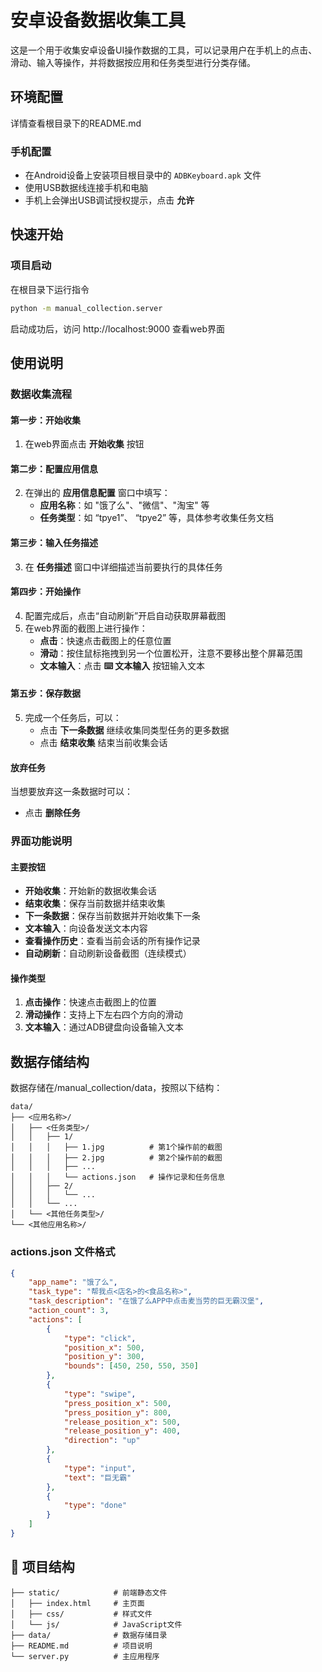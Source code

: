 # 安卓设备数据收集工具

这是一个用于收集安卓设备UI操作数据的工具，可以记录用户在手机上的点击、滑动、输入等操作，并将数据按应用和任务类型进行分类存储。

## 环境配置
详情查看根目录下的README.md

### 手机配置
- 在Android设备上安装项目根目录中的 `ADBKeyboard.apk` 文件
- 使用USB数据线连接手机和电脑
- 手机上会弹出USB调试授权提示，点击 **允许**

## 快速开始

### 项目启动
在根目录下运行指令
```bash
python -m manual_collection.server
```

启动成功后，访问 http://localhost:9000 查看web界面

## 使用说明

### 数据收集流程

#### 第一步：开始收集
1. 在web界面点击 **开始收集** 按钮

#### 第二步：配置应用信息
2. 在弹出的 **应用信息配置** 窗口中填写：
   - **应用名称**：如 "饿了么"、"微信"、"淘宝" 等
   - **任务类型**：如 “tpye1”、 “tpye2” 等，具体参考收集任务文档

#### 第三步：输入任务描述
3. 在 **任务描述** 窗口中详细描述当前要执行的具体任务

#### 第四步：开始操作
4. 配置完成后，点击“自动刷新”开启自动获取屏幕截图
5. 在web界面的截图上进行操作：
   - **点击**：快速点击截图上的任意位置
   - **滑动**：按住鼠标拖拽到另一个位置松开，注意不要移出整个屏幕范围
   - **文本输入**：点击 **⌨️ 文本输入** 按钮输入文本

#### 第五步：保存数据
5. 完成一个任务后，可以：
   - 点击 **下一条数据** 继续收集同类型任务的更多数据
   - 点击 **结束收集** 结束当前收集会话

#### 放弃任务
当想要放弃这一条数据时可以：
   - 点击 **删除任务** 

### 界面功能说明

#### 主要按钮
- **开始收集**：开始新的数据收集会话
- **结束收集**：保存当前数据并结束收集
- **下一条数据**：保存当前数据并开始收集下一条
- **文本输入**：向设备发送文本内容
- **查看操作历史**：查看当前会话的所有操作记录
- **自动刷新**：自动刷新设备截图（连续模式）

#### 操作类型
1. **点击操作**：快速点击截图上的位置
2. **滑动操作**：支持上下左右四个方向的滑动
3. **文本输入**：通过ADB键盘向设备输入文本

## 数据存储结构

数据存储在/manual_collection/data，按照以下结构：
```
data/
├── <应用名称>/
│   ├── <任务类型>/
│   │   ├── 1/
│   │   │   ├── 1.jpg          # 第1个操作前的截图
│   │   │   ├── 2.jpg          # 第2个操作前的截图
│   │   │   ├── ...
│   │   │   └── actions.json   # 操作记录和任务信息
│   │   ├── 2/
│   │   │   └── ...
│   │   └── ...
│   └── <其他任务类型>/
└── <其他应用名称>/
```

### actions.json 文件格式
```json
{
    "app_name": "饿了么",
    "task_type": "帮我点<店名>的<食品名称>",
    "task_description": "在饿了么APP中点击麦当劳的巨无霸汉堡",
    "action_count": 3,
    "actions": [
        {
            "type": "click",
            "position_x": 500,
            "position_y": 300,
            "bounds": [450, 250, 550, 350]
        },
        {
            "type": "swipe",
            "press_position_x": 500,
            "press_position_y": 800,
            "release_position_x": 500,
            "release_position_y": 400,
            "direction": "up"
        },
        {
            "type": "input",
            "text": "巨无霸"
        },
        {
            "type": "done"
        }
    ]
}
```

## 📄 项目结构

```
├── static/            # 前端静态文件
│   ├── index.html     # 主页面
│   ├── css/           # 样式文件
│   └── js/            # JavaScript文件
├── data/              # 数据存储目录
├── README.md          # 项目说明
└── server.py          # 主应用程序
```